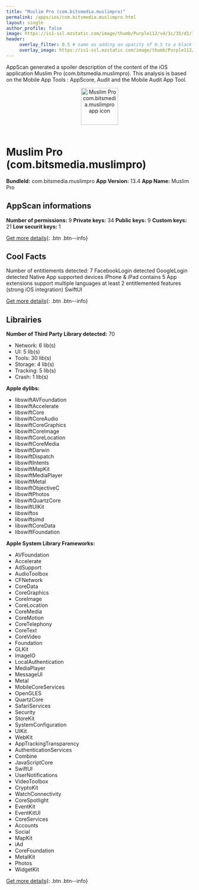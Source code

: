 ```yaml
---
title: "Muslim Pro (com.bitsmedia.muslimpro)"
permalink: /apps/ios/com.bitsmedia.muslimpro.html
layout: single
author_profile: false
image: https://is1-ssl.mzstatic.com/image/thumb/Purple112/v4/1c/35/d1/1c35d1f7-555b-4d6e-61a6-a6dcebf1ad06/AppIcon-0-0-1x_U007emarketing-0-0-0-7-0-0-sRGB-0-0-0-GLES2_U002c0-512MB-85-220-0-0.png/512x512bb.jpg
header: 
     overlay_filter: 0.5 # same as adding an opacity of 0.5 to a black background
     overlay_image: https://is1-ssl.mzstatic.com/image/thumb/Purple112/v4/1c/35/d1/1c35d1f7-555b-4d6e-61a6-a6dcebf1ad06/AppIcon-0-0-1x_U007emarketing-0-0-0-7-0-0-sRGB-0-0-0-GLES2_U002c0-512MB-85-220-0-0.png/512x512bb.jpg
---
```

AppScan generated a spoiler description of the content of the iOS application Muslim Pro (com.bitsmedia.muslimpro). This analysis is based on the Mobile App Tools : AppScore, Audit and the Mobile Audit App Tool.

  
  
<div style="text-align: center;"><img src="https://is1-ssl.mzstatic.com/image/thumb/Purple112/v4/1c/35/d1/1c35d1f7-555b-4d6e-61a6-a6dcebf1ad06/AppIcon-0-0-1x_U007emarketing-0-0-0-7-0-0-sRGB-0-0-0-GLES2_U002c0-512MB-85-220-0-0.png/512x512bb.jpg" width="100" height="100" alt="Muslim Pro com.bitsmedia.muslimpro app icon"></div></br>
  
# Muslim Pro (com.bitsmedia.muslimpro)

**BundleId:** com.bitsmedia.muslimpro
**App Version:** 13.4
**App Name:** Muslim Pro


## AppScan informations 

**Number of permissions:** 9
**Private keys:** 34
**Public keys:** 9
**Custom keys:** 21
**Low securit keys:** 1
  
[Get more details](/pricing.html){: .btn .btn--info}

## Cool Facts

Number of entitlements detected: 7
FacebookLogin detected
GoogleLogin detected
Native App
supported devices iPhone & iPad
contains 5 App extensions
support multiple languages
at least 2 entitlemented features (strong iOS integration)
SwiftUI
  
[Get more details](/pricing.html){: .btn .btn--info}

## Librairies 
**Number of Third Party Library detected:** 70
- Network: 6 lib(s)
- UI: 5 lib(s)
- Tools: 30 lib(s)
- Storage: 4 lib(s)
- Tracking: 5 lib(s)
- Crash: 1 lib(s)

**Apple dylibs:**
- libswiftAVFoundation
- libswiftAccelerate
- libswiftCore
- libswiftCoreAudio
- libswiftCoreGraphics
- libswiftCoreImage
- libswiftCoreLocation
- libswiftCoreMedia
- libswiftDarwin
- libswiftDispatch
- libswiftIntents
- libswiftMapKit
- libswiftMediaPlayer
- libswiftMetal
- libswiftObjectiveC
- libswiftPhotos
- libswiftQuartzCore
- libswiftUIKit
- libswiftos
- libswiftsimd
- libswiftCoreData
- libswiftFoundation


**Apple System Library Frameworks:**
- AVFoundation
- Accelerate
- AdSupport
- AudioToolbox
- CFNetwork
- CoreData
- CoreGraphics
- CoreImage
- CoreLocation
- CoreMedia
- CoreMotion
- CoreTelephony
- CoreText
- CoreVideo
- Foundation
- GLKit
- ImageIO
- LocalAuthentication
- MediaPlayer
- MessageUI
- Metal
- MobileCoreServices
- OpenGLES
- QuartzCore
- SafariServices
- Security
- StoreKit
- SystemConfiguration
- UIKit
- WebKit
- AppTrackingTransparency
- AuthenticationServices
- Combine
- JavaScriptCore
- SwiftUI
- UserNotifications
- VideoToolbox
- CryptoKit
- WatchConnectivity
- CoreSpotlight
- EventKit
- EventKitUI
- CoreServices
- Accounts
- Social
- MapKit
- iAd
- CoreFoundation
- MetalKit
- Photos
- WidgetKit


  
[Get more details](/pricing.html){: .btn .btn--info}

